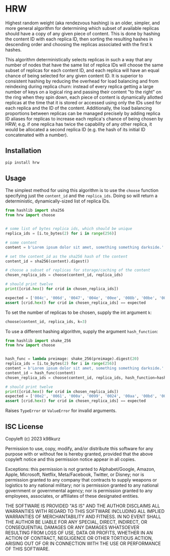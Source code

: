 # HRW

Highest random weight (aka rendezvous hashing) is an older, simpler, and more
general algorithm for determining which subset of available replicas should have
a copy of any given piece of content. This is done by hashing the content ID
with each replica ID, then sorting the resulting hashes in descending order and
choosing the replicas associated with the first k hashes.

This algorithm deterministically selects replicas in such a way that any number
of nodes that have the same list of replica IDs will choose the same subset of
replicas for each content ID, and each replica will have an equal chance of
being selected for any given content ID. It is superior to consistent hashing
by reducing the overhead for load balancing and from reindexing during replica
churn: instead of every replica getting a large number of keys on a logical ring
and passing their content "to the right" on the ring when they spin down, each
piece of content is dynamically allotted replicas at the time that it is stored
or accessed using only the IDs used for each replica and the ID of the content.
Additionally, the load balancing proportions between replicas can be managed
precisely by adding replica ID aliases for replicas to increase each replica's
chance of being chosen by HRW; e.g. if one replica has twice the capability of
any other replica, it would be allocated a second replica ID (e.g. the hash of
its initial ID concatenated with a number).

## Installation

```bash
pip install hrw
```

## Usage

The simplest method for using this algorithm is to use the `choose` function
specifying just the `content_id` and the `replica_ids`. Doing so will return a
deterministic, dynamically-sized list of replica IDs.

```python
from hashlib import sha256
from hrw import choose


# some list of bytes replica ids, which should be unique
replica_ids = [i.to_bytes(2) for i in range(256)]

# some content
content = b'Lorem ipsum dolor sit amet, something something darkside.'

# set the content_id as the sha256 hash of the content
content_id = sha256(content).digest()

# choose a subset of replicas for storage/caching of the content
chosen_replica_ids = choose(content_id, replica_ids)

# should print twelve
print([crid.hex() for crid in chosen_replica_ids])

expected = ['004c', '006d', '0047', '004e', '00ee', '008b', '00be', '0016', '0064', '00e2', '0055', '002f']
assert [crid.hex() for crid in chosen_replica_ids] == expected
```

To set the number of replicas to be chosen, supply the int argument `k`:

```python
choose(content_id, replica_ids, k=3)
```

To use a different hashing algorithm, supply the argument `hash_function`:

```python
from hashlib import shake_256
from hrw import choose


hash_func = lambda preimage: shake_256(preimage).digest(20)
replica_ids = [i.to_bytes(2) for i in range(256)]
content = b'Lorem ipsum dolor sit amet, something something darkside.'
content_id = hash_func(content)
chosen_replica_ids = choose(content_id, replica_ids, hash_function=hash_func)

# should print twelve
print([crid.hex() for crid in chosen_replica_ids])
expected = ['00e2', '0061', '000a', '0099', '0024', '00aa', '00bd', '0017', '006b', '00cd', '0079', '00e1']
assert [crid.hex() for crid in chosen_replica_ids] == expected
```

Raises `TypeError` or `ValueError` for invalid arguments.

## ISC License

Copyleft (c) 2023 k98kurz

Permission to use, copy, modify, and/or distribute this software
for any purpose with or without fee is hereby granted, provided
that the above copyleft notice and this permission notice appear in
all copies.

Exceptions: this permission is not granted to Alphabet/Google, Amazon,
Apple, Microsoft, Netflix, Meta/Facebook, Twitter, or Disney; nor is
permission granted to any company that contracts to supply weapons or
logistics to any national military; nor is permission granted to any
national government or governmental agency; nor is permission granted to
any employees, associates, or affiliates of these designated entities.

THE SOFTWARE IS PROVIDED "AS IS" AND THE AUTHOR DISCLAIMS ALL
WARRANTIES WITH REGARD TO THIS SOFTWARE INCLUDING ALL IMPLIED
WARRANTIES OF MERCHANTABILITY AND FITNESS. IN NO EVENT SHALL THE
AUTHOR BE LIABLE FOR ANY SPECIAL, DIRECT, INDIRECT, OR
CONSEQUENTIAL DAMAGES OR ANY DAMAGES WHATSOEVER RESULTING FROM LOSS
OF USE, DATA OR PROFITS, WHETHER IN AN ACTION OF CONTRACT,
NEGLIGENCE OR OTHER TORTIOUS ACTION, ARISING OUT OF OR IN
CONNECTION WITH THE USE OR PERFORMANCE OF THIS SOFTWARE.
